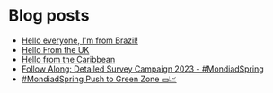 # Blog posts
<!-- BLOG-POST-LIST:START -->
- [Hello everyone, I&#39;m from Brazil!](https://afflift.com/f/threads/hello-everyone-im-from-brazil.10587/)
- [Hello From the UK](https://afflift.com/f/threads/hello-from-the-uk.10580/)
- [Hello from the Caribbean](https://afflift.com/f/threads/hello-from-the-caribbean.10582/)
- [Follow Along: Detailed Survey Campaign 2023 -  #MondiadSpring](https://afflift.com/f/threads/follow-along-detailed-survey-campaign-2023-mondiadspring.10549/)
- [#MondiadSpring Push to Green Zone 💵📈](https://afflift.com/f/threads/mondiadspring-push-to-green-zone-%F0%9F%92%B5%F0%9F%93%88.10555/)
<!-- BLOG-POST-LIST:END -->
